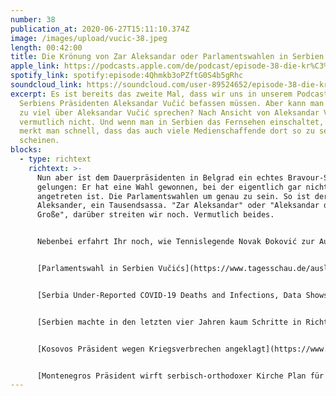 ```yaml
---
number: 38
publication_at: 2020-06-27T15:11:10.374Z
image: /images/upload/vucic-38.jpeg
length: 00:42:00
title: Die Krönung von Zar Aleksandar oder Parlamentswahlen in Serbien
apple_link: https://podcasts.apple.com/de/podcast/episode-38-die-kr%C3%B6nung-von-zar-aleksandar-oder-parlamentswahlen/id1170436903?i=1000479930780
spotify_link: spotify:episode:4Qhmkb3oPZftG0S4b5gRhc
soundcloud_link: https://soundcloud.com/user-89524652/episode-38-die-kronung-von-zar-aleksandar-oder-parlamentswahlen-in-serbien
excerpt: Es ist bereits das zweite Mal, dass wir uns in unserem Podcast mit
  Serbiens Präsidenten Aleksandar Vučić befassen müssen. Aber kann man überhaupt
  zu viel über Aleksandar Vučić sprechen? Nach Ansicht von Aleksandar Vučić
  vermutlich nicht. Und wenn man in Serbien das Fernsehen einschaltet, dann
  merkt man schnell, dass das auch viele Medienschaffende dort so zu sehen
  scheinen.
blocks:
  - type: richtext
    richtext: >-
      Nun aber ist dem Dauerpräsidenten in Belgrad ein echtes Bravour-Stück
      gelungen: Er hat eine Wahl gewonnen, bei der eigentlich gar nicht
      angetreten ist. Die Parlamentswahlen um genau zu sein. So ist der Vučić
      Aleksander, ein Tausendsassa. "Zar Aleksandar" oder "Aleksandar der
      Große", darüber streiten wir noch. Vermutlich beides.


      Nebenbei erfahrt Ihr noch, wie Tennislegende Novak Đoković zur Ausbreitung von Corona in Kroatien beigetragten (und das obwohl er gar nicht an Corona glaubt), warum das wiederum die Regierung Plenković in Bedrängnis bringt, und warum "Nole" trotzdem die Welt retten wird... zusammen mit Dennis Rodman.


      [Parlamentswahl in Serbien Vučićs](https://www.tagesschau.de/ausland/serbien-wahl-vucic-101.html) Partei kann Macht ausbauen (Tagesschau) 


      [Serbia Under-Reported COVID-19 Deaths and Infections, Data Shows](https://balkaninsight.com/2020/06/22/serbia-under-reported-covid-19-deaths-and-infections-data-shows/) (Balkan Insight)


      [Serbien machte in den letzten vier Jahren kaum Schritte in Richtung EU](https://www.derstandard.de/story/2000118175909/serbien-machte-in-den-letzten-vier-jahren-kaum-schritte-in) (Der Standard)


      [Kosovos Präsident wegen Kriegsverbrechen angeklagt](https://www.spiegel.de/politik/ausland/kosovo-hashim-thaci-wegen-kriegsverbrechen-angeklagt-a-0cfd85f5-adb9-4f28-82dd-cce94c7321f5) (Der Spiegel)


      [Montenegros Präsident wirft serbisch-orthodoxer Kirche Plan für Gottesstaat vor](https://www.derstandard.de/story/2000118329568/montenegros-praesident-wirft-serbisch-orthodoxer-kirche-plan-fuer-gottesstaat-vor) (Der Standard)
---
```

